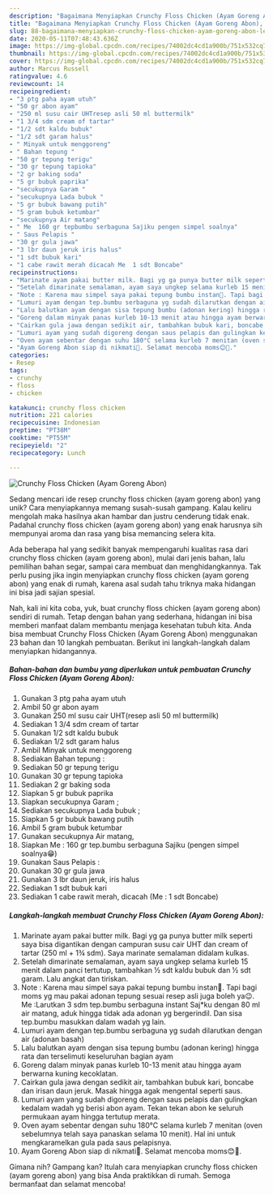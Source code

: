 ```yaml
---
description: "Bagaimana Menyiapkan Crunchy Floss Chicken (Ayam Goreng Abon), Lezat"
title: "Bagaimana Menyiapkan Crunchy Floss Chicken (Ayam Goreng Abon), Lezat"
slug: 88-bagaimana-menyiapkan-crunchy-floss-chicken-ayam-goreng-abon-lezat
date: 2020-05-11T07:48:43.636Z
image: https://img-global.cpcdn.com/recipes/74002dc4cd1a900b/751x532cq70/crunchy-floss-chicken-ayam-goreng-abon-foto-resep-utama.jpg
thumbnail: https://img-global.cpcdn.com/recipes/74002dc4cd1a900b/751x532cq70/crunchy-floss-chicken-ayam-goreng-abon-foto-resep-utama.jpg
cover: https://img-global.cpcdn.com/recipes/74002dc4cd1a900b/751x532cq70/crunchy-floss-chicken-ayam-goreng-abon-foto-resep-utama.jpg
author: Marcus Russell
ratingvalue: 4.6
reviewcount: 14
recipeingredient:
- "3 ptg paha ayam utuh"
- "50 gr abon ayam"
- "250 ml susu cair UHTresep asli 50 ml buttermilk"
- "1 3/4 sdm cream of tartar"
- "1/2 sdt kaldu bubuk"
- "1/2 sdt garam halus"
- " Minyak untuk menggoreng"
- " Bahan tepung "
- "50 gr tepung terigu"
- "30 gr tepung tapioka"
- "2 gr baking soda"
- "5 gr bubuk paprika"
- "secukupnya Garam "
- "secukupnya Lada bubuk "
- "5 gr bubuk bawang putih"
- "5 gram bubuk ketumbar"
- "secukupnya Air matang"
- " Me  160 gr tepbumbu serbaguna Sajiku pengen simpel soalnya"
- " Saus Pelapis "
- "30 gr gula jawa"
- "3 lbr daun jeruk iris halus"
- "1 sdt bubuk kari"
- "1 cabe rawit merah dicacah Me  1 sdt Boncabe"
recipeinstructions:
- "Marinate ayam pakai butter milk. Bagi yg ga punya butter milk seperti saya bisa digantikan dengan campuran susu cair UHT dan cream of tartar (250 ml + 1¾ sdm). Saya marinate semalaman didalam kulkas."
- "Setelah dimarinate semalaman, ayam saya ungkep selama kurleb 15 menit dalam panci tertutup, tambahkan ½ sdt kaldu bubuk dan ½ sdt garam. Lalu angkat dan tiriskan."
- "Note : Karena mau simpel saya pakai tepung bumbu instan🤭. Tapi bagi moms yg mau pakai adonan tepung sesuai resep asli juga boleh ya😉. Me :Larutkan 3 sdm tep.bumbu serbaguna instant Saj*ku dengan 80 ml air matang, aduk hingga tidak ada adonan yg bergerindil. Dan sisa tep.bumbu masukkan dalam wadah yg lain."
- "Lumuri ayam dengan tep.bumbu serbaguna yg sudah dilarutkan dengan air (adonan basah)"
- "Lalu balutkan ayam dengan sisa tepung bumbu (adonan kering) hingga rata dan terselimuti keseluruhan bagian ayam"
- "Goreng dalam minyak panas kurleb 10-13 menit atau hingga ayam berwarna kuning kecoklatan."
- "Cairkan gula jawa dengan sedikit air, tambahkan bubuk kari, boncabe dan irisan daun jeruk. Masak hingga agak mengental seperti saus."
- "Lumuri ayam yang sudah digoreng dengan saus pelapis dan gulingkan kedalam wadah yg berisi abon ayam. Tekan tekan abon ke seluruh permukaan ayam hingga tertutup merata."
- "Oven ayam sebentar dengan suhu 180°C selama kurleb 7 menitan (oven sebelumnya telah saya panaskan selama 10 menit). Hal ini untuk mengkaramelkan gula pada saus pelapisnya."
- "Ayam Goreng Abon siap di nikmati🍗. Selamat mencoba moms😊🙏."
categories:
- Resep
tags:
- crunchy
- floss
- chicken

katakunci: crunchy floss chicken 
nutrition: 221 calories
recipecuisine: Indonesian
preptime: "PT38M"
cooktime: "PT55M"
recipeyield: "2"
recipecategory: Lunch

---
```



![Crunchy Floss Chicken (Ayam Goreng Abon)](https://img-global.cpcdn.com/recipes/74002dc4cd1a900b/751x532cq70/crunchy-floss-chicken-ayam-goreng-abon-foto-resep-utama.jpg)

Sedang mencari ide resep crunchy floss chicken (ayam goreng abon) yang unik? Cara menyiapkannya memang susah-susah gampang. Kalau keliru mengolah maka hasilnya akan hambar dan justru cenderung tidak enak. Padahal crunchy floss chicken (ayam goreng abon) yang enak harusnya sih mempunyai aroma dan rasa yang bisa memancing selera kita.

Ada beberapa hal yang sedikit banyak mempengaruhi kualitas rasa dari crunchy floss chicken (ayam goreng abon), mulai dari jenis bahan, lalu pemilihan bahan segar, sampai cara membuat dan menghidangkannya. Tak perlu pusing jika ingin menyiapkan crunchy floss chicken (ayam goreng abon) yang enak di rumah, karena asal sudah tahu triknya maka hidangan ini bisa jadi sajian spesial.




Nah, kali ini kita coba, yuk, buat crunchy floss chicken (ayam goreng abon) sendiri di rumah. Tetap dengan bahan yang sederhana, hidangan ini bisa memberi manfaat dalam membantu menjaga kesehatan tubuh kita. Anda bisa membuat Crunchy Floss Chicken (Ayam Goreng Abon) menggunakan 23 bahan dan 10 langkah pembuatan. Berikut ini langkah-langkah dalam menyiapkan hidangannya.

<!--inarticleads1-->

##### Bahan-bahan dan bumbu yang diperlukan untuk pembuatan Crunchy Floss Chicken (Ayam Goreng Abon):

1. Gunakan 3 ptg paha ayam utuh
1. Ambil 50 gr abon ayam
1. Gunakan 250 ml susu cair UHT(resep asli 50 ml buttermilk)
1. Sediakan 1 3/4 sdm cream of tartar
1. Gunakan 1/2 sdt kaldu bubuk
1. Sediakan 1/2 sdt garam halus
1. Ambil  Minyak untuk menggoreng
1. Sediakan  Bahan tepung :
1. Sediakan 50 gr tepung terigu
1. Gunakan 30 gr tepung tapioka
1. Sediakan 2 gr baking soda
1. Siapkan 5 gr bubuk paprika
1. Siapkan secukupnya Garam ;
1. Sediakan secukupnya Lada bubuk ;
1. Siapkan 5 gr bubuk bawang putih
1. Ambil 5 gram bubuk ketumbar
1. Gunakan secukupnya Air matang,
1. Siapkan  Me : 160 gr tep.bumbu serbaguna Sajiku (pengen simpel soalnya😁)
1. Gunakan  Saus Pelapis :
1. Gunakan 30 gr gula jawa
1. Gunakan 3 lbr daun jeruk, iris halus
1. Sediakan 1 sdt bubuk kari
1. Sediakan 1 cabe rawit merah, dicacah (Me : 1 sdt Boncabe)




<!--inarticleads2-->

##### Langkah-langkah membuat Crunchy Floss Chicken (Ayam Goreng Abon):

1. Marinate ayam pakai butter milk. Bagi yg ga punya butter milk seperti saya bisa digantikan dengan campuran susu cair UHT dan cream of tartar (250 ml + 1¾ sdm). Saya marinate semalaman didalam kulkas.
1. Setelah dimarinate semalaman, ayam saya ungkep selama kurleb 15 menit dalam panci tertutup, tambahkan ½ sdt kaldu bubuk dan ½ sdt garam. Lalu angkat dan tiriskan.
1. Note : Karena mau simpel saya pakai tepung bumbu instan🤭. Tapi bagi moms yg mau pakai adonan tepung sesuai resep asli juga boleh ya😉. Me :Larutkan 3 sdm tep.bumbu serbaguna instant Saj*ku dengan 80 ml air matang, aduk hingga tidak ada adonan yg bergerindil. Dan sisa tep.bumbu masukkan dalam wadah yg lain.
1. Lumuri ayam dengan tep.bumbu serbaguna yg sudah dilarutkan dengan air (adonan basah)
1. Lalu balutkan ayam dengan sisa tepung bumbu (adonan kering) hingga rata dan terselimuti keseluruhan bagian ayam
1. Goreng dalam minyak panas kurleb 10-13 menit atau hingga ayam berwarna kuning kecoklatan.
1. Cairkan gula jawa dengan sedikit air, tambahkan bubuk kari, boncabe dan irisan daun jeruk. Masak hingga agak mengental seperti saus.
1. Lumuri ayam yang sudah digoreng dengan saus pelapis dan gulingkan kedalam wadah yg berisi abon ayam. Tekan tekan abon ke seluruh permukaan ayam hingga tertutup merata.
1. Oven ayam sebentar dengan suhu 180°C selama kurleb 7 menitan (oven sebelumnya telah saya panaskan selama 10 menit). Hal ini untuk mengkaramelkan gula pada saus pelapisnya.
1. Ayam Goreng Abon siap di nikmati🍗. Selamat mencoba moms😊🙏.




Gimana nih? Gampang kan? Itulah cara menyiapkan crunchy floss chicken (ayam goreng abon) yang bisa Anda praktikkan di rumah. Semoga bermanfaat dan selamat mencoba!
